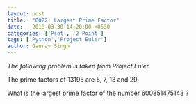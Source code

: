 ```yaml
---
layout: post
title:  "0022: Largest Prime Factor"
date:   2018-03-30 14:20:00 +0530
categories: ['Pset', '2 Point']
tags: ['Python','Project Euler']
author: Gaurav Singh
---
```

_The following problem is taken from Project Euler._

The prime factors of $13195$ are $5$, $7$, $13$ and $29$.

What is the largest prime factor of the number $600851475143$ ?
